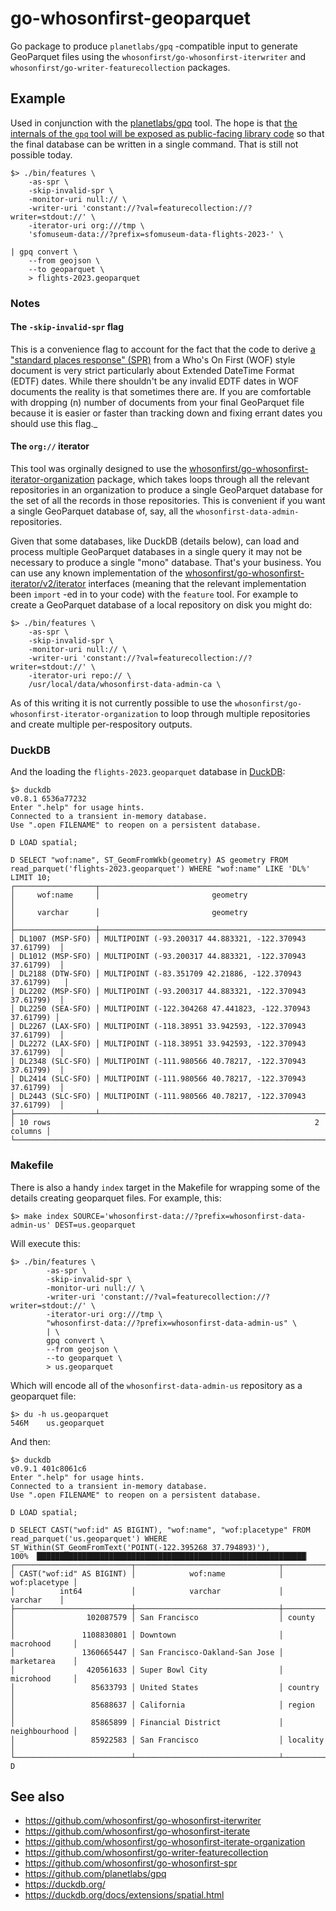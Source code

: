# go-whosonfirst-geoparquet

Go package to produce `planetlabs/gpq` -compatible input to generate GeoParquet files using the `whosonfirst/go-whosonfirst-iterwriter` and `whosonfirst/go-writer-featurecollection` packages.

## Example

Used in conjunction with the [planetlabs/gpq](https://github.com/planetlabs/gpq) tool. The hope is that [the internals of the `gpq` tool will be exposed as public-facing library code](https://github.com/planetlabs/gpq/issues/113) so that the final database can be written in a single command. That is still not possible today.

```
$> ./bin/features \
	-as-spr \
	-skip-invalid-spr \
	-monitor-uri null:// \
	-writer-uri 'constant://?val=featurecollection://?writer=stdout://' \
	-iterator-uri org:///tmp \
	'sfomuseum-data://?prefix=sfomuseum-data-flights-2023-' \

| gpq convert \
	--from geojson \
	--to geoparquet \
	> flights-2023.geoparquet
```

### Notes

#### The `-skip-invalid-spr` flag

This is a convenience flag to account for the fact that the code to derive [a "standard places response" (SPR)](https://github.com/whosonfirst/go-whosonfirst-spr) from a Who's On First (WOF) style document is very strict particularly about Extended DateTime Format (EDTF) dates. While there shouldn't be any invalid EDTF dates in WOF documents the reality is that sometimes there are. If you are comfortable with dropping (n) number of documents from your final GeoParquet file because it is easier or faster than tracking down and fixing errant dates you should use this flag._

#### The `org://` iterator

This tool was orginally designed to use the [whosonfirst/go-whosonfirst-iterator-organization](https://github.com/whosonfirst/go-whosonfirst-iterate-organization) package, which takes loops through all the relevant repositories in an organization to produce a single GeoParquet database for the set of all the records in those repositories. This is convenient if you want a single GeoParquet database of, say, all the `whosonfirst-data-admin-` repositories.

Given that some databases, like DuckDB (details below), can load and process multiple GeoParquet databases in a single query it may not be necessary to produce a single "mono" database. That's your business. You can use any known  implementation of the [whosonfirst/go-whosonfirst-iterator/v2/iterator](https://github.com/whosonfirst/go-whosonfirst-iterate) interfaces (meaning that the relevant implementation been `import` -ed in to your code) with the `feature` tool. For example to create a GeoParquet database of a local repository on disk you might do:

```
$> ./bin/features \
	-as-spr \
	-skip-invalid-spr \
	-monitor-uri null:// \
	-writer-uri 'constant://?val=featurecollection://?writer=stdout://' \
	-iterator-uri repo:// \
	/usr/local/data/whosonfirst-data-admin-ca \
```

As of this writing it is not currently possible to use the `whosonfirst/go-whosonfirst-iterator-organization` to loop through multiple repositories and create multiple per-respository outputs. 

### DuckDB

And the loading the `flights-2023.geoparquet` database in [DuckDB](https://duckdb.org/docs/extensions/spatial.html):

```
$> duckdb
v0.8.1 6536a77232
Enter ".help" for usage hints.
Connected to a transient in-memory database.
Use ".open FILENAME" to reopen on a persistent database.

D LOAD spatial;

D SELECT "wof:name", ST_GeomFromWkb(geometry) AS geometry FROM read_parquet('flights-2023.geoparquet') WHERE "wof:name" LIKE 'DL%' LIMIT 10;
┌──────────────────┬──────────────────────────────────────────────────────────┐
│     wof:name     │                         geometry                         │
│     varchar      │                         geometry                         │
├──────────────────┼──────────────────────────────────────────────────────────┤
│ DL1007 (MSP-SFO) │ MULTIPOINT (-93.200317 44.883321, -122.370943 37.61799)  │
│ DL1012 (MSP-SFO) │ MULTIPOINT (-93.200317 44.883321, -122.370943 37.61799)  │
│ DL2188 (DTW-SFO) │ MULTIPOINT (-83.351709 42.21886, -122.370943 37.61799)   │
│ DL2202 (MSP-SFO) │ MULTIPOINT (-93.200317 44.883321, -122.370943 37.61799)  │
│ DL2250 (SEA-SFO) │ MULTIPOINT (-122.304268 47.441823, -122.370943 37.61799) │
│ DL2267 (LAX-SFO) │ MULTIPOINT (-118.38951 33.942593, -122.370943 37.61799)  │
│ DL2272 (LAX-SFO) │ MULTIPOINT (-118.38951 33.942593, -122.370943 37.61799)  │
│ DL2348 (SLC-SFO) │ MULTIPOINT (-111.980566 40.78217, -122.370943 37.61799)  │
│ DL2414 (SLC-SFO) │ MULTIPOINT (-111.980566 40.78217, -122.370943 37.61799)  │
│ DL2443 (SLC-SFO) │ MULTIPOINT (-111.980566 40.78217, -122.370943 37.61799)  │
├──────────────────┴──────────────────────────────────────────────────────────┤
│ 10 rows                                                           2 columns │
└─────────────────────────────────────────────────────────────────────────────┘
```

### Makefile

There is also a handy `index` target in the Makefile for wrapping some of the details creating geoparquet files. For example, this:

```
$> make index SOURCE='whosonfirst-data://?prefix=whosonfirst-data-admin-us' DEST=us.geoparquet
```

Will execute this:

```
$> ./bin/features \
		-as-spr \
		-skip-invalid-spr \
		-monitor-uri null:// \
		-writer-uri 'constant://?val=featurecollection://?writer=stdout://' \
		-iterator-uri org:///tmp \
		"whosonfirst-data://?prefix=whosonfirst-data-admin-us" \
		| \
		gpq convert \
		--from geojson \
		--to geoparquet \
		> us.geoparquet
```

Which will encode all of the `whosonfirst-data-admin-us` repository as a geoparquet file:

```
$> du -h us.geoparquet 
546M	us.geoparquet
```

And then:

```
$> duckdb
v0.9.1 401c8061c6
Enter ".help" for usage hints.
Connected to a transient in-memory database.
Use ".open FILENAME" to reopen on a persistent database.

D LOAD spatial;

D SELECT CAST("wof:id" AS BIGINT), "wof:name", "wof:placetype" FROM read_parquet('us.geoparquet') WHERE ST_Within(ST_GeomFromText('POINT(-122.395268 37.794893)'), 
100% ▕████████████████████████████████████████████████████████████▏ 
┌──────────────────────────┬────────────────────────────────┬───────────────┐
│ CAST("wof:id" AS BIGINT) │            wof:name            │ wof:placetype │
│          int64           │            varchar             │    varchar    │
├──────────────────────────┼────────────────────────────────┼───────────────┤
│                102087579 │ San Francisco                  │ county        │
│               1108830801 │ Downtown                       │ macrohood     │
│               1360665447 │ San Francisco-Oakland-San Jose │ marketarea    │
│                420561633 │ Super Bowl City                │ microhood     │
│                 85633793 │ United States                  │ country       │
│                 85688637 │ California                     │ region        │
│                 85865899 │ Financial District             │ neighbourhood │
│                 85922583 │ San Francisco                  │ locality      │
└──────────────────────────┴────────────────────────────────┴───────────────┘
D
```

## See also

* https://github.com/whosonfirst/go-whosonfirst-iterwriter
* https://github.com/whosonfirst/go-whosonfirst-iterate
* https://github.com/whosonfirst/go-whosonfirst-iterate-organization
* https://github.com/whosonfirst/go-writer-featurecollection
* https://github.com/whosonfirst/go-whosonfirst-spr
* https://github.com/planetlabs/gpq
* https://duckdb.org/
* https://duckdb.org/docs/extensions/spatial.html